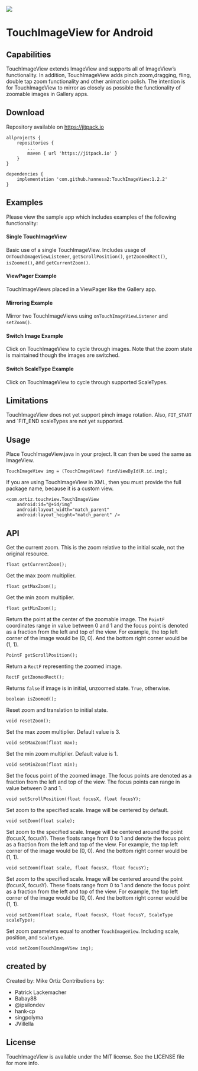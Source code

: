 [![](https://jitpack.io/v/hannesa2/TouchImageView.svg)](https://jitpack.io/#hannesa2/TouchImageView)

# TouchImageView for Android

## Capabilities

TouchImageView extends ImageView and supports all of ImageView’s functionality. In addition, TouchImageView adds pinch zoom,dragging, fling, double tap zoom functionality and other animation polish. The intention is for TouchImageView to  mirror as closely as possible the functionality of zoomable images in Gallery  apps.

## Download 
Repository available on https://jitpack.io

```Gradle
allprojects {
    repositories {
        ...
        maven { url 'https://jitpack.io' }
    }
}
```
```Gradle
dependencies {
    implementation 'com.github.hannesa2:TouchImageView:1.2.2'
}

```

## Examples

Please view the sample app which includes examples of the following functionality:

#### Single TouchImageView

Basic use of a single TouchImageView. Includes usage of `OnTouchImageViewListener`, `getScrollPosition()`, `getZoomedRect()`, `isZoomed()`, and `getCurrentZoom()`.

#### ViewPager Example

TouchImageViews placed in a ViewPager like the Gallery app.

#### Mirroring Example

Mirror two TouchImageViews using `onTouchImageViewListener` and `setZoom()`.

#### Switch Image Example

Click on TouchImageView to cycle through images. Note that the zoom state is maintained though the images are switched.

#### Switch ScaleType Example

Click on TouchImageView to cycle through supported ScaleTypes.

## Limitations

TouchImageView does not yet support pinch image rotation. Also, `FIT_START` and `FIT_END scaleTypes are not yet supported.

## Usage

Place TouchImageView.java in your project. It can then be used the same as ImageView.

    TouchImageView img = (TouchImageView) findViewById(R.id.img);

If you are using TouchImageView in XML, then you must provide the full package name, because it is a custom view.

    <com.ortiz.touchview.TouchImageView
	    android:id="@+id/img”
	    android:layout_width="match_parent"
	    android:layout_height="match_parent" />
	    
## API

Get the current zoom. This is the zoom relative to the initial scale, not the original resource.

    float getCurrentZoom();

Get the max zoom multiplier.

    float getMaxZoom();

Get the min zoom multiplier.

    float getMinZoom();

Return the point at the center of the zoomable image. The `PointF` coordinates range in value between 0 and 1 and the focus point is denoted as a fraction from the left and top of the view. For example, the top left corner of the image would be (0, 0). And the bottom right corner would be (1, 1).

    PointF getScrollPosition();

Return a `RectF` representing the zoomed image.

    RectF getZoomedRect();

Returns `false` if image is in initial, unzoomed state. `True`, otherwise.

    boolean isZoomed();

Reset zoom and translation to initial state.

    void resetZoom();

Set the max zoom multiplier. Default value is 3.

    void setMaxZoom(float max);

Set the min zoom multiplier. Default value is 1.

    void setMinZoom(float min);

Set the focus point of the zoomed image. The focus points are denoted as a fraction from the left and top of the view. The focus points can range in value between 0 and 1.

    void setScrollPosition(float focusX, float focusY);

Set zoom to the specified scale. Image will be centered by default.

    void setZoom(float scale);

Set zoom to the specified scale. Image will be centered around the point (focusX, focusY). These floats range from 0 to 1 and denote the focus point as a fraction from the left and top of the view. For example, the top left corner of the image would be (0, 0). And the bottom right corner would be (1, 1).

    void setZoom(float scale, float focusX, float focusY);

Set zoom to the specified scale. Image will be centered around the point (focusX, focusY). These floats range from 0 to 1 and denote the focus point as a fraction from the left and top of the view. For example, the top left corner of the image would be (0, 0). And the bottom right corner would be (1, 1).

    void setZoom(float scale, float focusX, float focusY, ScaleType scaleType);

Set zoom parameters equal to another `TouchImageView`. Including scale, position, and `ScaleType`.

    void setZoom(TouchImageView img);
    
## created by

Created by: Mike Ortiz
Contributions by: 
 * Patrick Lackemacher
 * Babay88
 * @ipsilondev
 * hank-cp
 * singpolyma
 * JVillella

## License

TouchImageView is available under the MIT license. See the LICENSE file for more info.